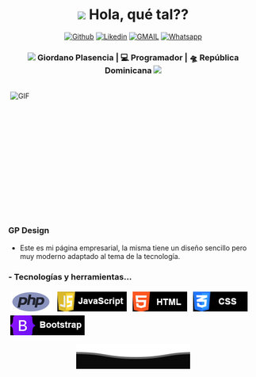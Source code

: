 <div align="center">
   <h1><img src="https://media.giphy.com/media/hvRJCLFzcasrR4ia7z/giphy.gif" width="25px"> Hola, qué tal??</h1>
</div>

<p align='center'>
   <a href="https://github.com/giordanoplas" target="_blank"><img alt="Github" src="https://img.shields.io/badge/GitHub-%2312100E.svg?&style=for-the-badge&logo=Github&logoColor=white" /></a> <a href="https://www.linkedin.com/in/giordano-plasencia-10040820/" target="_blank"><img alt="Likedin" src="https://img.shields.io/badge/Likedin-%2312100E.svg?&style=for-the-badge&logo=likedin&logoColor=white" /></a> <a href="mailto:gfidel05@gmail.com" target="_blank"><img alt="GMAIL" src="https://img.shields.io/badge/gmail-%231DA1F2.svg?&style=for-the-badge&logo=gmail&logoColor=white" /></a> <a href="https://wa.me/18297135750" target="_blank"><img alt="Whatsapp" src="https://img.shields.io/badge/whatsapp-%2729a4.svg?&style=for-the-badge&logo=whatsapp&logoColor=white" /></a>
</p>

<div align="center">
<h3><img src="https://media.giphy.com/media/WUlplcMpOCEmTGBtBW/giphy.gif" width="30"> Giordano Plasencia | 💻 Programador | 🛸  República Dominicana <img src="https://media.giphy.com/media/WUlplcMpOCEmTGBtBW/giphy.gif" width="30"></h3>
</div>
 
 
<br />
<img align="right" height="270px" width="500px" alt="GIF" src="https://raw.githubusercontent.com/giordanoplas/giordanoplas/main/techanimation6.gif" />
<p align="center">
  <h3>GP Design</h3>
</p>

 - Este es mi página empresarial, la misma tiene un diseño sencillo pero muy moderno adaptado al tema de la tecnología.

### - Tecnologías y herramientas...

<p>
  <img src="https://raw.githubusercontent.com/giordanoplas/giordanoplas/main/php.jpg" alt="php" style="vertical-align:top; margin:4px">   
  <img src="https://raw.githubusercontent.com/giordanoplas/giordanoplas/main/javascript.jpg" alt="javascript" style="vertical-align:top; margin:4px">
  <img src="https://raw.githubusercontent.com/giordanoplas/giordanoplas/main/html.jpg" alt="html" style="vertical-align:top; margin:4px">
  <img src="https://raw.githubusercontent.com/giordanoplas/giordanoplas/main/css.jpg" alt="css" style="vertical-align:top; margin:4px">
  <img src="https://raw.githubusercontent.com/giordanoplas/giordanoplas/main/bootstrap.jpg" alt="bootstrap" style="vertical-align:top; margin:4px">
</p>

<p align="center">
   <img src="https://raw.githubusercontent.com/giordanoplas/giordanoplas/cd76570d3152046b5cc74d603d47a5694646a5be/Bottom.svg" alt="Github Stats" />
</p>
